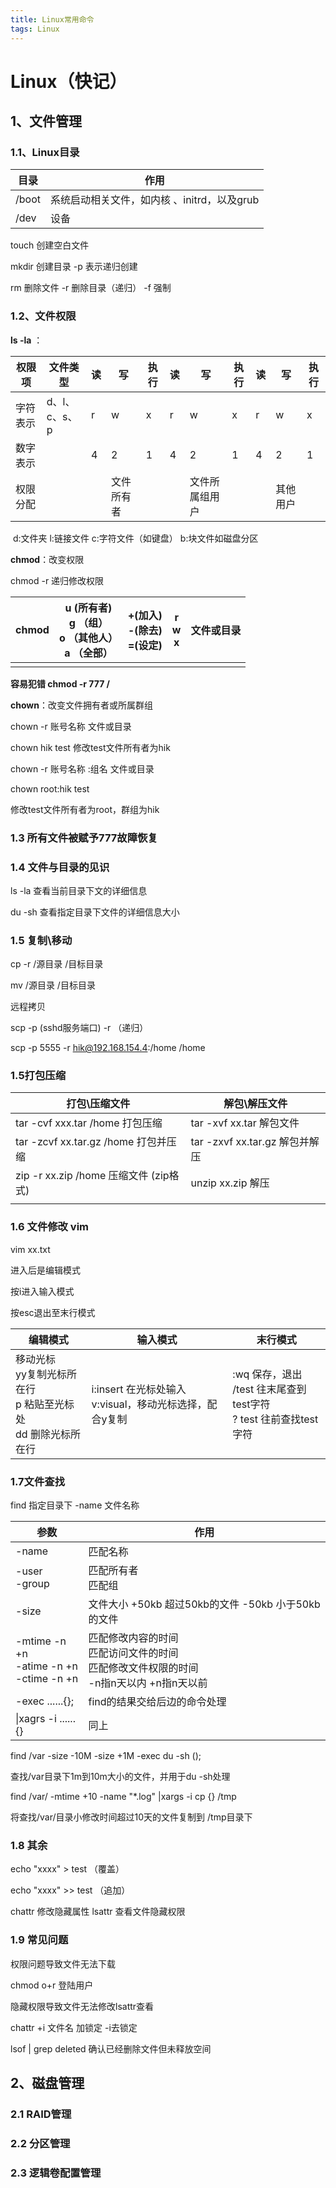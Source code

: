 ```yaml
---
title: Linux常用命令
tags: Linux
---
```




# Linux（快记）

## 1、文件管理

### 1.1、Linux目录

| 目录  | 作用                                        |
| ----- | ------------------------------------------- |
| /boot | 系统启动相关文件，如内核 、initrd，以及grub |
| /dev  | 设备                                        |

touch 创建空白文件

mkdir 创建目录 -p 表示递归创建

rm 删除文件 -r 删除目录（递归） -f 强制

### 1.2、文件权限

**ls -la** ：

| 权限项   | 文件类型      | 读   | 写         | 执行 | 读   | 写             | 执行 | 读   | 写       | 执行 |
| -------- | ------------- | ---- | ---------- | ---- | ---- | -------------- | ---- | ---- | -------- | ---- |
| 字符表示 | d、l、c、s、p | r    | w          | x    | r    | w              | x    | r    | w        | x    |
| 数字表示 |               | 4    | 2          | 1    | 4    | 2              | 1    | 4    | 2        | 1    |
| 权限分配 |               |      | 文件所有者 |      |      | 文件所属组用户 |      |      | 其他用户 |      |

​			d:文件夹	l:链接文件	c:字符文件（如键盘）	b:块文件如磁盘分区

 **chmod**：改变权限

chmod -r 递归修改权限

| chmod | u (所有者)<br />g （组）<br />o （其他人）<br />a （全部） | +(加入)<br />-(除去)<br />=(设定) | r<br />w<br />x | 文件或目录 |
| ----- | ---------------------------------------------------------- | --------------------------------- | --------------- | ---------- |
|       |                                                            |                                   |                 |            |

**容易犯错 chmod -r 777 /**

**chown**：改变文件拥有者或所属群组

chown -r 账号名称 文件或目录

chown hik test 修改test文件所有者为hik

chown -r 账号名称 :组名 文件或目录

chown root:hik test

修改test文件所有者为root，群组为hik

### 1.3 所有文件被赋予777故障恢复



### 1.4 文件与目录的见识

ls -la 查看当前目录下文的详细信息

du -sh 查看指定目录下文件的详细信息大小

### 1.5 复制\移动

cp -r /源目录 /目标目录

mv /源目录 /目标目录

远程拷贝

scp -p (sshd服务端口) -r （递归）

scp -p 5555 -r hik@192.168.154.4:/home  /home

### 1.5打包压缩

| 打包\压缩文件                           | 解包\解压文件                   |
| --------------------------------------- | ------------------------------- |
| tar -cvf xxx.tar /home 打包压缩         | tar -xvf xx.tar 解包文件        |
| tar -zcvf xx.tar.gz /home  打包并压缩   | tar -zxvf xx.tar.gz  解包并解压 |
| zip -r xx.zip /home  压缩文件 (zip格式) | unzip xx.zip 解压               |
|                                         |                                 |

### 1.6 文件修改 vim

vim xx.txt

进入后是编辑模式

按i进入输入模式

按esc退出至末行模式

| 编辑模式                                                     | 输入模式                                                     | 末行模式                                                     |
| ------------------------------------------------------------ | ------------------------------------------------------------ | ------------------------------------------------------------ |
| 移动光标<br />yy复制光标所在行<br />p 粘贴至光标处<br />dd 删除光标所在行 | i:insert 在光标处输入<br />v:visual，移动光标选择，配合y复制 | :wq 保存，退出<br />/test 往末尾查到test字符<br />? test 往前查找test字符 |

### 1.7文件查找

find 指定目录下 -name 文件名称

| 参数                                             | 作用                                                         |
| ------------------------------------------------ | ------------------------------------------------------------ |
| -name                                            | 匹配名称                                                     |
| -user<br />-group                                | 匹配所有者<br />匹配组                                       |
| -size                                            | 文件大小 +50kb 超过50kb的文件   -50kb 小于50kb的文件         |
| -mtime -n +n<br />-atime -n +n<br />-ctime -n +n | 匹配修改内容的时间<br />匹配访问文件的时间<br />匹配修改文件权限的时间<br />-n指n天以内  +n指n天以前 |
| -exec ......{}\;                                 | find的结果交给后边的命令处理                                 |
| \|xagrs -i ......{}                              | 同上                                                         |

find /var -size -10M -size +1M -exec du -sh ()\;

查找/var目录下1m到10m大小的文件，并用于du -sh处理

find /var/ -mtime +10 -name "*.log" |xargs -i cp {} /tmp

将查找/var/目录小修改时间超过10天的文件复制到 /tmp目录下

### 1.8 其余

echo "xxxx" > test （覆盖）

echo "xxxx" >> test （追加）

chattr 修改隐藏属性  lsattr 查看文件隐藏权限

### 1.9 常见问题

权限问题导致文件无法下载

chmod o+r 登陆用户

隐藏权限导致文件无法修改lsattr查看

chattr +i 文件名 加锁定 -i去锁定

lsof | grep deleted 确认已经删除文件但未释放空间

## 2、磁盘管理

### 2.1 RAID管理



### 2.2 分区管理



### 2.3 逻辑卷配置管理





























